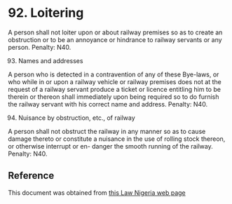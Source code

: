 # 92. Loitering

A person shall not loiter upon or about railway premises so as to create an obstruction or to be an annoyance or hindrance to railway servants or any person. Penalty: N40.

93. Names and addresses

A person who is detected in a contravention of any of these Bye-laws, or who while in or upon a railway vehicle or railway premises does not at the request of a railway servant produce a ticket or licence entitling him to be therein or thereon shall immediately upon being required so to do furnish the railway servant with his correct name and address. Penalty: N40.

94. Nuisance by obstruction, etc., of railway

A person shall not obstruct the railway in any manner so as to cause damage thereto or constitute a nuisance in the use of rolling stock thereon, or otherwise interrupt or en- danger the smooth running of the railway. Penalty: N40.

## Reference

This document was obtained from [this Law Nigeria web page](http://www.lawnigeria.com/LFN/N/Nigerian-Railway-Corporation.php)
